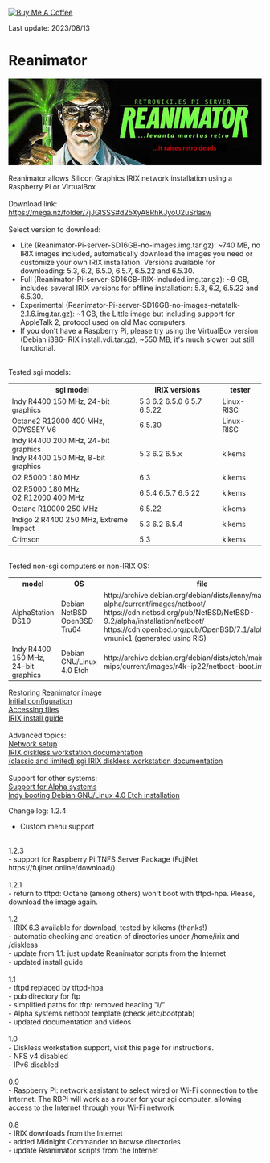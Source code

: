 <a href="https://www.buymeacoffee.com/rbpiuserf" target="_blank"><img src="https://cdn.buymeacoffee.com/buttons/v2/default-yellow.png" alt="Buy Me A Coffee" style="height: 60px !important;width: 217px !important;" ></a>

Last update: 2023/08/13
# Reanimator
<img alt="REANIMATOR.jpg" src="REANIMATOR.jpg" align="middle"><br>
<br>
Reanimator allows Silicon Graphics IRIX network installation using a Raspberry Pi or VirtualBox<br>
<br>
Download link: https://mega.nz/folder/7jJGlSSS#d25XyA8RhKJyoU2uSrlasw<br>
<br>
Select version to download:<br>
<ul>
<li>Lite (Reanimator-Pi-server-SD16GB-no-images.img.tar.gz): ~740 MB, no IRIX images included, automatically download the images you need or customize your own IRIX installation. Versions available for downloading: 5.3, 6.2, 6.5.0, 6.5.7, 6.5.22 and 6.5.30.</li>
<li>Full (Reanimator-Pi-server-SD16GB-IRIX-included.img.tar.gz): ~9 GB, includes several IRIX versions for offline installation: 5.3, 6.2, 6.5.22 and 6.5.30.</li>
<li>Experimental (Reanimator-Pi-server-SD16GB-no-images-netatalk-2.1.6.img.tar.gz): ~1 GB, the Little image but including support for AppleTalk 2, protocol used on old Mac computers.</li>
<li>If you don't have a Raspberry Pi, please try using the VirtualBox version (Debian i386-IRIX install.vdi.tar.gz), ~550 MB, it's much slower but still functional.</li>
</ul>
<br>
Tested sgi models:
<table>
  <tr>
    <th>sgi model</th>
    <th>IRIX versions</th>
    <th>tester</th>
  </tr>
  <tr>
    <td>Indy R4400 150 MHz, 24-bit graphics</td>
    <td>5.3 6.2 6.5.0 6.5.7 6.5.22</td>
    <td>Linux-RISC</td>
  </tr>
    <td>Octane2 R12000 400 MHz, ODYSSEY V6</td>
    <td>6.5.30</td>
    <td>Linux-RISC</td>
  </tr>
    <td>Indy R4400 200 MHz, 24-bit graphics<br>Indy R4400 150 MHz, 8-bit graphics</td>
    <td>5.3 6.2 6.5.x</td>
    <td>kikems</td>
   </tr>
    <td>O2 R5000 180 MHz</td>
    <td>6.3</td>
    <td>kikems</td>
  </tr>
    <td>O2 R5000 180 MHz<br>O2 R12000 400 MHz</td>
    <td>6.5.4 6.5.7 6.5.22</td>
    <td>kikems</td>
  </tr>
    <td>Octane R10000 250 MHz</td>
    <td>6.5.22</td>
    <td>kikems</td>
  </tr>
    <td>Indigo 2 R4400 250 MHz, Extreme Impact</td>
    <td>5.3 6.2 6.5.4</td>
    <td>kikems</td>
  </tr>
    <td>Crimson</td>
    <td>5.3</td>
    <td>kikems</td>
  </tr>
</table>
<br>
Tested non-sgi computers or non-IRIX OS:
<table>
  <tr>
    <th>model</th>
    <th>OS</th>
    <th>file</th>
  </tr>
  <tr>
    <td>AlphaStation DS10</td>
    <td>Debian<br>NetBSD<br>OpenBSD<br>Tru64</td>
    <td>http://archive.debian.org/debian/dists/lenny/main/installer-alpha/current/images/netboot/<br>
        https://cdn.netbsd.org/pub/NetBSD/NetBSD-9.2/alpha/installation/netboot/<br>
        https://cdn.openbsd.org/pub/OpenBSD/7.1/alpha/<br>
        vmunix1 (generated using RIS)
    </td>
  </tr>
    <td>Indy R4400 150 MHz, 24-bit graphics</td>
    <td>Debian GNU/Linux 4.0 Etch</td>
    <td>http://archive.debian.org/debian/dists/etch/main/installer-mips/current/images/r4k-ip22/netboot-boot.img</td>
</table>

<a href=restoring_image.md target="_blank">Restoring Reanimator image</a><br>
<a href=initial_configuration.md target="_blank">Initial configuration</a><br>
<a href=accessing_files.md target="_blank">Accessing files</a><br>
<a href=install_guide.md target="_blank">IRIX install guide</a><br>
<br>
Advanced topics:<br>
<a href=network_setup.md target="_blank">Network setup</a><br>
<a href=https://github.com/Linux-RISC/IRIX-diskless-workstation target="_blank">IRIX diskless workstation documentation</a><br>
<a href=https://github.com/Linux-RISC/IRIX-diskless-workstation/blob/main/classic-IRIX-diskless-workstation.md target="_blank">(classic and limited) sgi IRIX diskless workstation documentation</a><br>
<br>
Support for other systems:<br>
<a href=alpha_systems.md target="_blank">Support for Alpha systems</a><br>
<a href=https://youtu.be/g21rlFwnXjY target="_blank">Indy booting Debian GNU/Linux 4.0 Etch installation</a><br>

Change log:
1.2.4<br>
- Custom menu support<br>
<br>
1.2.3<br>
- support for Raspberry Pi TNFS Server Package (FujiNet https://fujinet.online/download/)<br>
<br>
1.2.1<br>
- return to tftpd: Octane (among others) won't boot with tftpd-hpa. Please, download the image again.<br>
<br>
1.2<br>
- IRIX 6.3 available for download, tested by kikems (thanks!)<br>
- automatic checking and creation of directories under /home/irix and /diskless<br>
- update from 1.1: just update Reanimator scripts from the Internet<br>
- updated install guide<br>
<br>
1.1<br>
- tftpd replaced by tftpd-hpa<br>
- pub directory for ftp<br>
- simplified paths for tftp: removed heading "i/"<br>
- Alpha systems netboot template (check /etc/bootptab)<br>
- updated documentation and videos<br>
<br>
1.0<br>
- Diskless workstation support, visit this page for instructions.<br>
- NFS v4 disabled<br>
- IPv6 disabled<br>
<br>
0.9<br>
- Raspberry Pi: network assistant to select wired or Wi-Fi connection to the Internet. The RBPi will work as a router for your sgi computer, allowing access to the Internet through your Wi-Fi network<br>
<br>
0.8<br>
- IRIX downloads from the Internet<br>
- added Midnight Commander to browse directories<br>
- update Reanimator scripts from the Internet<br>
<br>
